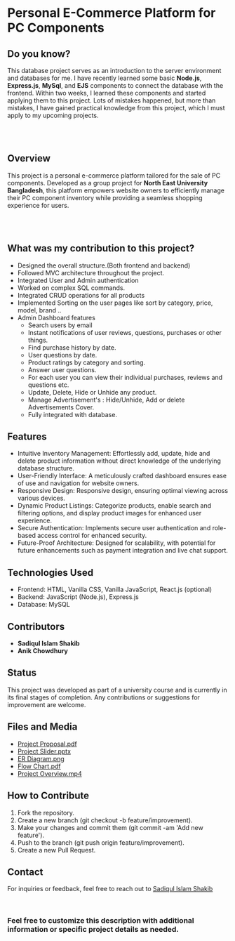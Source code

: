 # Personal E-Commerce Platform for PC Components

## Do you know?
<p>This database project serves as an introduction to the server environment and databases for me. I have recently learned some basic <b>Node.js</b>, <b>Express.js</b>, <b>MySql</b>, and <b>EJS</b> components to connect the database with the frontend. Within two weeks, I learned these components and started applying them to this project. Lots of mistakes happened, but more than mistakes, I have gained practical knowledge from this project, which I must apply to my upcoming projects.</p>
<br><br>

## Overview
<p>This project is a personal e-commerce platform tailored for the sale of PC components. Developed as a group project for <b>North East University Bangladesh</b>, this platform empowers website owners to efficiently manage their PC component inventory while providing a seamless shopping experience for users.</p><br><br>

## What was my contribution to this project?
- Designed the overall structure.(Both frontend and backend)
- Followed MVC architecture throughout the project.
- Integrated User and Admin authentication
- Worked on complex SQL commands.
- Integrated CRUD operations for all products
- Implemented Sorting on the user pages like sort by category, price, model, brand ..
- Admin Dashboard features
  - Search users by email
  - Instant notifications of user reviews, questions, purchases or other things.
  - Find purchase history by date.
  - User questions by date.
  - Product ratings by category and sorting.
  - Answer user questions.
  - For each user you can view their individual purchases, reviews and questions etc.
  - Update, Delete, Hide or Unhide any product.
  - Manage Advertisement's : Hide/Unhide, Add or delete Advertisements Cover.
  - Fully integrated with database.

## Features
- Intuitive Inventory Management: Effortlessly add, update, hide and delete product information without direct knowledge of the underlying database structure.
- User-Friendly Interface: A meticulously crafted dashboard ensures ease of use and navigation for website owners.
- Responsive Design: Responsive design, ensuring optimal viewing across various devices.
- Dynamic Product Listings: Categorize products, enable search and filtering options, and display product images for enhanced user experience.
- Secure Authentication: Implements secure user authentication and role-based access control for enhanced security.
- Future-Proof Architecture: Designed for scalability, with potential for future enhancements such as payment integration and live chat support.

## Technologies Used
- Frontend: HTML, Vanilla CSS, Vanilla JavaScript, React.js (optional)
- Backend: JavaScript (Node.js), Express.js
- Database: MySQL

## Contributors
- <b>Sadiqul Islam Shakib</b>
- <b>Anik Chowdhury</b>

## Status
<p>This project was developed as part of a university course and is currently in its final stages of completion. Any contributions or suggestions for improvement are welcome.</p>

## Files and Media
- [Project Proposal.pdf](https://drive.google.com/file/d/124WgAUmIx9Fp4VSmY-JRE8cgB9e2SvFb/view?usp=sharing)
- [Project Slider.pptx](https://docs.google.com/presentation/d/1L52EQZVm_NCPp1nk3y-G3Bf1zkzQ_9kV/edit?usp=sharing&ouid=105383669355188695909&rtpof=true&sd=true)
- [ER Diagram.png](https://drive.google.com/file/d/1kLo9mgk2Er5pZVLdZl7RKzhDSN-LwhTD/view?usp=sharing)
- [Flow Chart.pdf](https://drive.google.com/file/d/1ubu8S9Vg3_bMDskrQAIE-58yk4lsFdLs/view?usp=sharing)
- [Project Overview.mp4](https://drive.google.com/file/d/1ej4blzkYd6M2zhHDBxXeMDc74AiJufUQ/view?usp=drivesdk)

## How to Contribute
1. Fork the repository.
2. Create a new branch (git checkout -b feature/improvement).
3. Make your changes and commit them (git commit -am 'Add new feature').
4. Push to the branch (git push origin feature/improvement).
5. Create a new Pull Request.

## Contact
For inquiries or feedback, feel free to reach out to [Sadiqul Islam Shakib](mailto:sadiqul.islam.shakib21@gmail.com)

<br>

### Feel free to customize this description with additional information or specific project details as needed.
